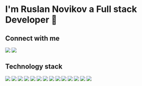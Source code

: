 # I'm Ruslan Novikov a Full stack Developer 👋

## Connect with me 
<a href='https://www.linkedin.com/'><img src="https://img.shields.io/badge/linkedin-%230077B5.svg?&style=for-the-badge&logo=linkedin&logoColor=white" /></a> <a href='https://t.me/nofikoff'><img src="https://img.shields.io/badge/telegram-D14836?color=2CA5E0&style=for-the-badge&logo=telegram&logoColor=white" /></a>

## Technology stack 
<img src="https://img.shields.io/badge/javascript%20-%23323330.svg?&style=for-the-badge&logo=javascript&logoColor=%23F7DF1E" /> <img src="https://img.shields.io/badge/node.js%20-%2343853D.svg?&style=for-the-badge&logo=node.js&logoColor=white" /> <img src="https://img.shields.io/badge/typescript%20-%23007ACC.svg?&style=for-the-badge&logo=typescript&logoColor=white" /> <img src="https://img.shields.io/badge/react%20-%2320232a.svg?&style=for-the-badge&logo=react&logoColor=%2361DAFB" /> <img src="https://img.shields.io/badge/php-%23777BB4.svg?&style=for-the-badge&logo=php&logoColor=white" /> <img src="https://img.shields.io/badge/symfony-%23777BB4.svg?&style=for-the-badge&logo=symfony&logoColor=white" /> <img src="https://img.shields.io/badge/laravel-%23777BB4.svg?&style=for-the-badge&logo=laravel&logoColor=white" /> <img src="https://img.shields.io/badge/yii2-%23777BB4.svg?&style=for-the-badge&logo=yii2&logoColor=white" />
<img src="https://img.shields.io/badge/go-%2300ADD8.svg?&style=for-the-badge&logo=go&logoColor=white" /> <img src="https://img.shields.io/badge/mysql-%2300f.svg?&style=for-the-badge&logo=mysql&logoColor=white" /> <img src="https://img.shields.io/badge/heroku%20-430098.svg?&style=for-the-badge&logo=heroku&logoColor=white" /> <img src="https://img.shields.io/badge/Ubuntu-%23232F3E?logo=ubuntu&logoColor=white&style=for-the-badge" /> <img src="https://img.shields.io/badge/Amazon%20AWS-%23232F3E?logo=amazon-aws&logoColor=white&style=for-the-badge" /> <img src="https://img.shields.io/badge/shell_script%20-%23121011.svg?&style=for-the-badge&logo=gnu-bash&logoColor=white" />










